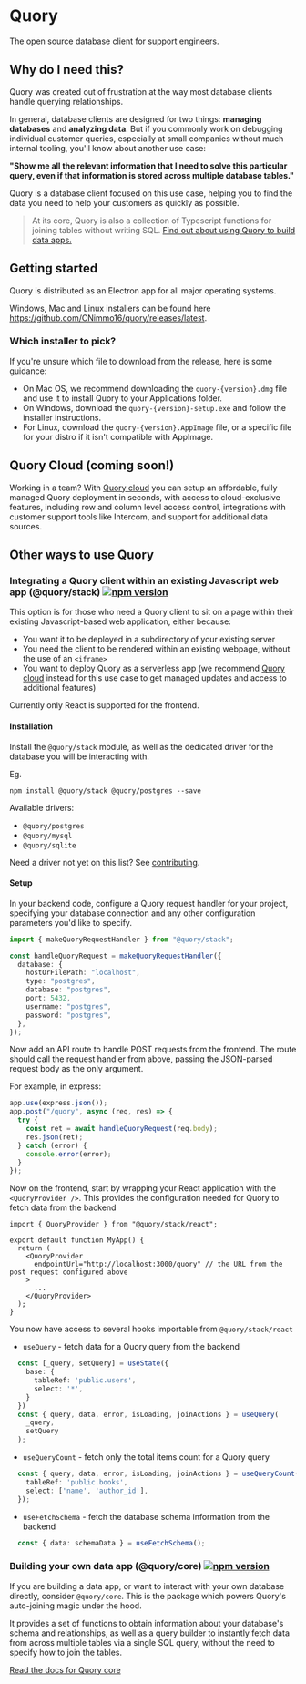 # Quory

The open source database client for support engineers.

## Why do I need this?

Quory was created out of frustration at the way most database clients handle querying relationships.

In general, database clients are designed for two things: **managing databases** and **analyzing data**. But if you commonly work on debugging individual customer queries, especially at small companies without much internal tooling, you'll know about another use case:

**"Show me all the relevant information that I need to solve this particular query, even if that information is stored across multiple database tables."**

Quory is a database client focused on this use case, helping you to find the data you need to help your customers as quickly as possible.

> At its core, Quory is also a collection of Typescript functions for joining tables without writing SQL. [Find out about using Quory to build data apps.](#building-your-own-data-app-quorycore-npm-version)

## Getting started

Quory is distributed as an Electron app for all major operating systems.

Windows, Mac and Linux installers can be found here https://github.com/CNimmo16/quory/releases/latest.

### Which installer to pick?

If you're unsure which file to download from the release, here is some guidance:

- On Mac OS, we recommend downloading the `quory-{version}.dmg` file and use it to install Quory to your Applications folder.
- On Windows, download the `quory-{version}-setup.exe` and follow the installer instructions.
- For Linux, download the `quory-{version}.AppImage` file, or a specific file for your distro if it isn't compatible with AppImage.

## Quory Cloud (coming soon!)

Working in a team? With [Quory cloud](TODO) you can setup an affordable, fully managed Quory deployment in seconds, with access to cloud-exclusive features, including row and column level access control, integrations with customer support tools like Intercom, and support for additional data sources.

## Other ways to use Quory

### Integrating a Quory client within an existing Javascript web app (@quory/stack) [![npm version](https://badge.fury.io/js/@quory%2Fstack.svg)](https://badge.fury.io/js/@quory%2Fstack)

This option is for those who need a Quory client to sit on a page within their existing Javascript-based web application, either because:

- You want it to be deployed in a subdirectory of your existing server
- You need the client to be rendered within an existing webpage, without the use of an `<iframe>`
- You want to deploy Quory as a serverless app (we recommend [Quory cloud](TODO) instead for this use case to get managed updates and access to additional features)

Currently only React is supported for the frontend.

#### Installation

Install the `@quory/stack` module, as well as the dedicated driver for the database you will be interacting with.

Eg.

```
npm install @quory/stack @quory/postgres --save
```

Available drivers:

- `@quory/postgres`
- `@quory/mysql`
- `@quory/sqlite`

Need a driver not yet on this list? See [contributing](CONTRIBUTING.md).

#### Setup

In your backend code, configure a Quory request handler for your project, specifying your database connection and any other configuration parameters you'd like to specify.

```ts
import { makeQuoryRequestHandler } from "@quory/stack";

const handleQuoryRequest = makeQuoryRequestHandler({
  database: {
    hostOrFilePath: "localhost",
    type: "postgres",
    database: "postgres",
    port: 5432,
    username: "postgres",
    password: "postgres",
  },
});
```

Now add an API route to handle POST requests from the frontend. The route should call the request handler from above, passing the JSON-parsed request body as the only argument.

For example, in express:

```ts
app.use(express.json());
app.post("/quory", async (req, res) => {
  try {
    const ret = await handleQuoryRequest(req.body);
    res.json(ret);
  } catch (error) {
    console.error(error);
  }
});
```

Now on the frontend, start by wrapping your React application with the `<QuoryProvider />`. This provides the configuration needed for Quory to fetch data from the backend

```tsx
import { QuoryProvider } from "@quory/stack/react";

export default function MyApp() {
  return (
    <QuoryProvider
      endpointUrl="http://localhost:3000/quory" // the URL from the post request configured above
    >
      ...
    </QuoryProvider>
  );
}
```

<!-- TODO: document this better -->

You now have access to several hooks importable from `@quory/stack/react`

- `useQuery` - fetch data for a Quory query from the backend

```ts
  const [_query, setQuery] = useState({
    base: {
      tableRef: 'public.users',
      select: '*',
    }
  })
  const { query, data, error, isLoading, joinActions } = useQuery(
    _query,
    setQuery
  );
```

- `useQueryCount` - fetch only the total items count for a Quory query

```ts
  const { query, data, error, isLoading, joinActions } = useQueryCount({
    tableRef: 'public.books',
    select: ['name', 'author_id'],
  });
```

- `useFetchSchema` - fetch the database schema information from the backend

```ts
  const { data: schemaData } = useFetchSchema();
```

### Building your own data app (@quory/core) [![npm version](https://badge.fury.io/js/@quory%2Fcore.svg)](https://badge.fury.io/js/@quory%2Fcore)

If you are building a data app, or want to interact with your own database directly, consider `@quory/core`. This is the package which powers Quory's auto-joining magic under the hood.

It provides a set of functions to obtain information about your database's schema and relationships, as well as a query builder to instantly fetch data from across multiple tables via a single SQL query, without the need to specify how to join the tables.

[Read the docs for Quory core](/packages/core/README.md)
